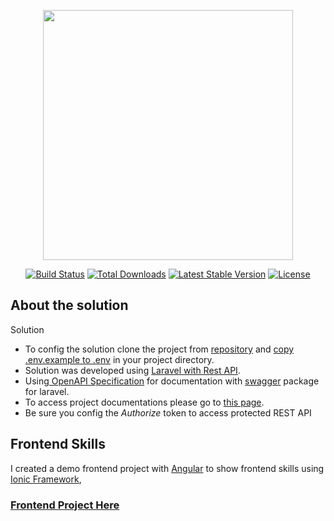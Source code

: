 <p align="center"><a href="https://laravel.com" target="_blank"><img src="https://raw.githubusercontent.com/laravel/art/master/logo-lockup/5%20SVG/2%20CMYK/1%20Full%20Color/laravel-logolockup-cmyk-red.svg" width="400"></a></p>

<p align="center">
<a href="https://travis-ci.org/laravel/framework"><img src="https://travis-ci.org/laravel/framework.svg" alt="Build Status"></a>
<a href="https://packagist.org/packages/laravel/framework"><img src="https://img.shields.io/packagist/dt/laravel/framework" alt="Total Downloads"></a>
<a href="https://packagist.org/packages/laravel/framework"><img src="https://img.shields.io/packagist/v/laravel/framework" alt="Latest Stable Version"></a>
<a href="https://packagist.org/packages/laravel/framework"><img src="https://img.shields.io/packagist/l/laravel/framework" alt="License"></a>
</p>

## About the solution

Solution

- To config the solution clone the project from [repository](https://github.com/manunoly/laravel-test-exercise) and [copy .env.example to .env](https://github.com/manunoly/laravel-test-exercise/blob/main/.env.example) in your project directory.
- Solution was developed using [Laravel with Rest API](https://laravel.com).
- Using[ OpenAPI Specification](https://www.openapis.org/) for documentation with [swagger](https://github.com/DarkaOnLine/L5-Swagger) package for laravel.
- To access project documentations please go to [this page](http://localhost:8000/api/documentation).
- Be sure you config the _Authorize_ token to access protected REST API

## Frontend Skills

I created a demo frontend project with [Angular](https://angular.io/) to show frontend skills using [Ionic Framework](https://ionicframework.com/), 
### [Frontend Project Here](https://github.com/manunoly/frontend-challenge-manuel-almaguer)
